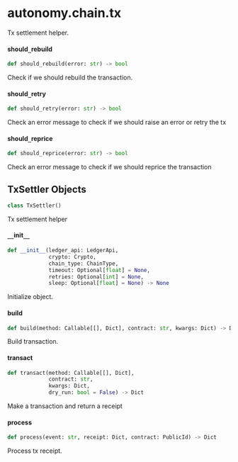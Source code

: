 <a id="autonomy.chain.tx"></a>

# autonomy.chain.tx

Tx settlement helper.

<a id="autonomy.chain.tx.should_rebuild"></a>

#### should`_`rebuild

```python
def should_rebuild(error: str) -> bool
```

Check if we should rebuild the transaction.

<a id="autonomy.chain.tx.should_retry"></a>

#### should`_`retry

```python
def should_retry(error: str) -> bool
```

Check an error message to check if we should raise an error or retry the tx

<a id="autonomy.chain.tx.should_reprice"></a>

#### should`_`reprice

```python
def should_reprice(error: str) -> bool
```

Check an error message to check if we should reprice the transaction

<a id="autonomy.chain.tx.TxSettler"></a>

## TxSettler Objects

```python
class TxSettler()
```

Tx settlement helper

<a id="autonomy.chain.tx.TxSettler.__init__"></a>

#### `__`init`__`

```python
def __init__(ledger_api: LedgerApi,
             crypto: Crypto,
             chain_type: ChainType,
             timeout: Optional[float] = None,
             retries: Optional[int] = None,
             sleep: Optional[float] = None) -> None
```

Initialize object.

<a id="autonomy.chain.tx.TxSettler.build"></a>

#### build

```python
def build(method: Callable[[], Dict], contract: str, kwargs: Dict) -> Dict
```

Build transaction.

<a id="autonomy.chain.tx.TxSettler.transact"></a>

#### transact

```python
def transact(method: Callable[[], Dict],
             contract: str,
             kwargs: Dict,
             dry_run: bool = False) -> Dict
```

Make a transaction and return a receipt

<a id="autonomy.chain.tx.TxSettler.process"></a>

#### process

```python
def process(event: str, receipt: Dict, contract: PublicId) -> Dict
```

Process tx receipt.

